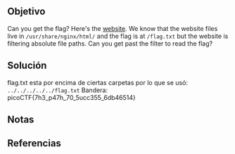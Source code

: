## Objetivo
Can you get the flag? Here's the [website](http://saturn.picoctf.net:58179/). We know that the website files live in `/usr/share/nginx/html/` and the flag is at `/flag.txt` but the website is filtering absolute file paths. Can you get past the filter to read the flag?
## Solución
flag.txt esta por encima de ciertas carpetas por lo que se usó: `../../../../../flag.txt`
Bandera: picoCTF{7h3_p47h_70_5ucc355_6db46514}
## Notas

## Referencias